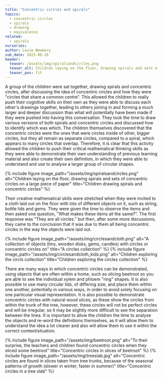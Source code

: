 ```yaml
---
title: "Concentric circles and spirals"
topics: 
  - concentric circles
  - spirals
  - drawing
  - equivalence              
related: 
  - spirals    
nurseries:    
author: Lexie Newbery
sub_date: 2023-08-26
header:
  teaser: /assets/img/spiralsandcircles.png
  teaser_alt: Children laying on the floor, drawing spirals and sets of concentric circles on a large piece of paper
  teaser_pos: fit
---
```

A group of the children were sat together, drawing spirals and concentric circles, after discussing the idea of concentric circles and how they were "circles that share a common centre". This allowed the children to really push their cognitive skills on their own as they were able to discuss each other's drawings together, leading to others joining in and forming a much larger and deeper discussion than what will potentially have been made if they were pushed into having this conversation. They took the time to draw various versions of both spirals and concentric circles and discussed how to identify which was which. The children themselves discovered that the concentric circles were the ones that were circles inside of other, bigger circles, but they all remain as separate circles, compared to a spiral, which appears to many circles that overlap. Therefore, it is clear that this activity allowed the children to push their critical mathematical thinking skills as they were able to demonstrate their own understanding of previous learning material and also create their own definition, in which they were able to understand and use to analyse a larger group of circular shapes.   

{% include figure image_path="/assets/img/spiralsandcircles.png" alt="Children laying on the floor, drawing spirals and sets of concentric circles on a large piece of paper" title="Children drawing spirals and concentric circles" %}

Their creative mathematical skills were stretched when they were invited to a cloth laid out on the floor with lots of different objects on it, such as string, bottle lids and gems. They were given the time to observe the items and then asked one question, "What makes these items all the same?". The first response was "They are all circles." but then, after some more discussions, they came to the conclusion that it was due to them all being concentric circles in the way the objects were laid out. 

{% include figure image_path="/assets/img/circlesandcloth.png" alt="A collection of objects (tins, wooden disks, gems, candles) with circles or concentric circles on" title="A circles collection" %}
{% include figure image_path="/assets/img/circlesandcloth_kids.png" alt="Children exploring the circls collection" title="Children exploring the circles collection" %}


There are many ways in which concentric circles can be demonstrated, using objects that are often within a home, such as slicing beetroot so you are able to see the individual xylem and phloem "ring" shapes. It is also possible to use many circular lids, of differing size, and place them within one another, potentially in various ways, in order to avoid solely focusing on one particular visual representation. It is also possible to demonstrate concentric circles with natural wood slices, as these show the circles from within the trunk of the tree, however, these circles will not be perfect circles and will be irregular, so it may be slightly more difficult to see the separation between the lines. It is important to allow the children the time to analyse the objects and re-word the definitions themselves, as it will allow them to understand the idea a lot clearer and also will allow them to use it within the correct context/situation. 

{% include figure image_path="/assets/img/beetroot.png" alt="To their surprise, the teachers and children found concentric circles when they sliced some beetroot" title="Concentric circles in slices of beetroot" %}
{% include figure image_path="/assets/img/treeslab.jpg" alt="Concentric circles are found in slices taken from tree trunks, because of the seasonal patterns of growth (slower in winter, faster in summer)" title="Concentric circles in a tree slab" %}

